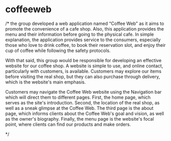 # coffeeweb

/*
the group developed a web application named “Coffee Web” as it aims to promote the convenience of a cafe shop. Also, this application provides the menu and their information before going to the physical cafe. In simple explanation, the application provides service to the consumers, especially those who love to drink coffee, to book their reservation slot, and enjoy their cup of coffee while following the safety protocols.

  With that said, this group would be responsible for developing an effective website for our coffee shop. A website is simple to use, and online contact, particularly with customers, is available. Customers may explore our items before visiting the real shop, but they can also purchase through delivery, which is the website's main emphasis.

Customers may navigate the Coffee Web website using the Navigation bar which will direct them to different pages. First, the home page, which serves as the site's introduction. Second, the location of the real shop, as well as a sneak glimpse at the Coffee Web. The third page is the about page, which informs clients about the Coffee Web's goal and vision, as well as the owner's biography. Finally, the menu page is the website's focal point, where clients can find our products and make orders.


*/
